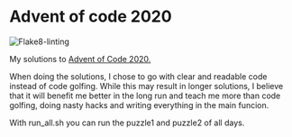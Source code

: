 # Advent of code 2020

![Flake8-linting](https://github.com/jounilammi/adventofcode2020/workflows/Flake8-linting/badge.svg)


My solutions to [Advent of Code 2020.](https://www.adventofcode.com)

When doing the solutions, I chose to go with clear and readable code instead of code golfing.
While this may result in longer solutions, I believe that it will benefit me better in the long run and
teach me more than code golfing, doing nasty hacks and writing everything in the main funcion.  

With run_all.sh you can run the puzzle1 and puzzle2 of all days.
